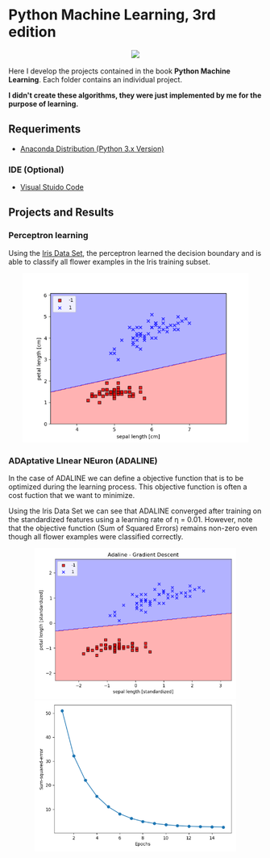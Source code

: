# Python Machine Learning, 3rd edition


<p align="center">
  <a href="https://www.amazon.com.br/dp/B07VBLX2W7/ref=dp-kindle-redirect?_encoding=UTF8&btkr=1">
    <img src="https://images-na.ssl-images-amazon.com/images/I/41JKpkymExL._SX260_.jpg" width="400">
  </a>
</p>

Here I develop the projects contained in the book ****Python Machine Learning****. Each folder contains an individual project.


****I didn't create these algorithms, they were just implemented by me for the purpose of learning.****

## Requeriments

- [Anaconda Distribution (Python 3.x Version)](https://www.anaconda.com/distribution/)

### IDE (Optional)
- [Visual Stuido Code](https://code.visualstudio.com/)

## Projects and Results

### Perceptron learning

Using the [Iris Data Set](https://archive.ics.uci.edu/ml/datasets/iris), the perceptron learned the decision boundary and is able to classify all flower examples in the Iris training subset.

<p align="center">
    <img src="./Perceptron Learning/result.png" width="450">
</p>

### ADAptative LInear NEuron (ADALINE)
In the case of ADALINE we can define a objective function that is to be optimized during the learning process. This objective function is often a cost fuction that we want to minimize.

Using the Iris Data Set we can see that ADALINE converged after training on the standardized features using a learning rate of &eta; = 0.01. However, note that the objective function (Sum of Squared Errors) remains non-zero even though all flower examples were classified correctly.

<p align="center">
    <img src="./ADALINE - ADAptaive LInear NEuron\adaline01.png" width="400">
    <img src="./ADALINE - ADAptaive LInear NEuron\adaline02.png" width="400">
</p>

